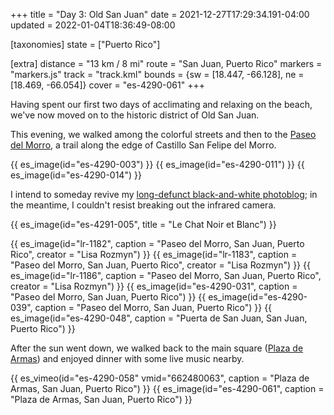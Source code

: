 +++
title = "Day 3: Old San Juan"
date = 2021-12-27T17:29:34.191-04:00
updated = 2022-01-04T18:36:49-08:00

[taxonomies]
state = ["Puerto Rico"]

[extra]
distance = "13 km / 8 mi"
route = "San Juan, Puerto Rico"
markers = "markers.js"
track = "track.kml"
bounds = {sw = [18.447, -66.128], ne = [18.469, -66.054]}
cover = "es-4290-061"
+++

Having spent our first two days of acclimating and relaxing on the beach, we've now moved on to the historic district of Old San Juan.

This evening, we walked among the colorful streets and then to the [Paseo del Morro](https://www.discoverpuertorico.com/profile/paseo-del-morro/12308), a trail along the edge of Castillo San Felipe del Morro.

<!-- more -->

{{ es_image(id="es-4290-003") }}
{{ es_image(id="es-4290-011") }}
{{ es_image(id="es-4290-014") }}

I intend to someday revive my [long-defunct black-and-white photoblog](https://photoblog.ericscouten.com); in the meantime, I couldn't resist breaking out the infrared camera.

{{ es_image(id="es-4291-005", title = "Le Chat Noir et Blanc") }}

{{ es_image(id="lr-1182", caption = "Paseo del Morro, San Juan, Puerto Rico", creator = "Lisa Rozmyn") }}
{{ es_image(id="lr-1183", caption = "Paseo del Morro, San Juan, Puerto Rico", creator = "Lisa Rozmyn") }}
{{ es_image(id="lr-1186", caption = "Paseo del Morro, San Juan, Puerto Rico", creator = "Lisa Rozmyn") }}
{{ es_image(id="es-4290-031", caption = "Paseo del Morro, San Juan, Puerto Rico") }}
{{ es_image(id="es-4290-039", caption = "Paseo del Morro, San Juan, Puerto Rico") }}
{{ es_image(id="es-4290-048", caption = "Puerta de San Juan, San Juan, Puerto Rico") }}

After the sun went down, we walked back to the main square ([Plaza de Armas](https://www.discoverpuertorico.com/profile/plaza-de-armas/8822)) and enjoyed dinner with some live music nearby.

{{ es_vimeo(id="es-4290-058" vmid="662480063", caption = "Plaza de Armas, San Juan, Puerto Rico") }}
{{ es_image(id="es-4290-061", caption = "Plaza de Armas, San Juan, Puerto Rico") }}
